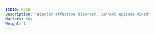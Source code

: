 ```yaml
---
ICD10: F316
Description: "Bipolar affective disorder, current episode mixed"
Matters: Yes
Weight: 1
---
```

